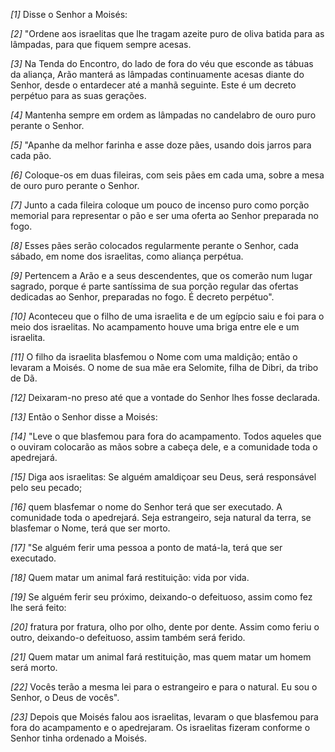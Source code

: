 *[1]* Disse o Senhor a Moisés:

*[2]* "Ordene aos israelitas que lhe tragam azeite puro de oliva batida para as lâmpadas, para que fiquem sempre acesas.

*[3]* Na Tenda do Encontro, do lado de fora do véu que esconde as tábuas da aliança, Arão manterá as lâmpadas continuamente acesas diante do Senhor, desde o entardecer até a manhã seguinte. Este é um decreto perpétuo para as suas gerações.

*[4]* Mantenha sempre em ordem as lâmpadas no candelabro de ouro puro perante o Senhor.

*[5]* "Apanhe da melhor farinha e asse doze pães, usando dois jarros para cada pão.

*[6]* Coloque-os em duas fileiras, com seis pães em cada uma, sobre a mesa de ouro puro perante o Senhor.

*[7]* Junto a cada fileira coloque um pouco de incenso puro como porção memorial para representar o pão e ser uma oferta ao Senhor preparada no fogo.

*[8]* Esses pães serão colocados regularmente perante o Senhor, cada sábado, em nome dos israelitas, como aliança perpétua.

*[9]* Pertencem a Arão e a seus descendentes, que os comerão num lugar sagrado, porque é parte santíssima de sua porção regular das ofertas dedicadas ao Senhor, preparadas no fogo. É decreto perpétuo".

*[10]* Aconteceu que o filho de uma israelita e de um egípcio saiu e foi para o meio dos israelitas. No acampamento houve uma briga entre ele e um israelita.

*[11]* O filho da israelita blasfemou o Nome com uma maldição; então o levaram a Moisés. O nome de sua mãe era Selomite, filha de Dibri, da tribo de Dã.

*[12]* Deixaram-no preso até que a vontade do Senhor lhes fosse declarada.

*[13]* Então o Senhor disse a Moisés:

*[14]* "Leve o que blasfemou para fora do acampamento. Todos aqueles que o ouviram colocarão as mãos sobre a cabeça dele, e a comunidade toda o apedrejará.

*[15]* Diga aos israelitas: Se alguém amaldiçoar seu Deus, será responsável pelo seu pecado;

*[16]* quem blasfemar o nome do Senhor terá que ser executado. A comunidade toda o apedrejará. Seja estrangeiro, seja natural da terra, se blasfemar o Nome, terá que ser morto.

*[17]* "Se alguém ferir uma pessoa a ponto de matá-la, terá que ser executado.

*[18]* Quem matar um animal fará restituição: vida por vida.

*[19]* Se alguém ferir seu próximo, deixando-o defeituoso, assim como fez lhe será feito:

*[20]* fratura por fratura, olho por olho, dente por dente. Assim como feriu o outro, deixando-o defeituoso, assim também será ferido.

*[21]* Quem matar um animal fará restituição, mas quem matar um homem será morto.

*[22]* Vocês terão a mesma lei para o estrangeiro e para o natural. Eu sou o Senhor, o Deus de vocês".

*[23]* Depois que Moisés falou aos israelitas, levaram o que blasfemou para fora do acampamento e o apedrejaram. Os israelitas fizeram conforme o Senhor tinha ordenado a Moisés.

